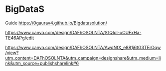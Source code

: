 # BigDataS
 Guide
https://0gaurav4.github.io/Bigdatasolution/
 
https://www.canva.com/design/DAFhOSOLNTA/S1QIoI-oCUFxHa-TE46APg/edit

https://www.canva.com/design/DAFhOSOLNTA/AwdNtX_e881j6tG3TErOqw/view?utm_content=DAFhOSOLNTA&utm_campaign=designshare&utm_medium=link&utm_source=publishsharelink#6
